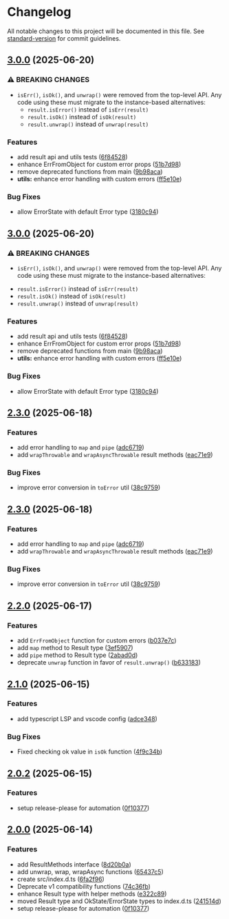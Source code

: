 # Changelog

All notable changes to this project will be documented in this file. See [standard-version](https://github.com/conventional-changelog/standard-version) for commit guidelines.

## [3.0.0](https://github.com/AhmedOsman101/lib-result/compare/v2.3.0...v3.0.0) (2025-06-20)


### ⚠ BREAKING CHANGES

* `isErr()`, `isOk()`, and `unwrap()` were removed from the top-level API. Any code using these must migrate to the instance-based alternatives:
    - `result.isError()` instead of `isErr(result)`
    - `result.isOk()` instead of `isOk(result)`
    - `result.unwrap()` instead of `unwrap(result)`

### Features

* add result api and utils tests ([6f84528](https://github.com/AhmedOsman101/lib-result/commit/6f845286c0cbda247401f6eda659d571cb1a636e))
* enhance ErrFromObject for custom error props ([51b7d98](https://github.com/AhmedOsman101/lib-result/commit/51b7d9854dc46e1c89336043fd50e241e6312fd2))
* remove deprecated functions from main ([9b98aca](https://github.com/AhmedOsman101/lib-result/commit/9b98aca5da6d382576b396d6f455d30ac37a28dc))
* **utils:** enhance error handling with custom errors ([ff5e10e](https://github.com/AhmedOsman101/lib-result/commit/ff5e10ee35c6255bf04872e233d698f1ca324b61))


### Bug Fixes

* allow ErrorState with default Error type ([3180c94](https://github.com/AhmedOsman101/lib-result/commit/3180c94b0b645c3f3028860bda3788bfa1642a16))

## [3.0.0](https://github.com/AhmedOsman101/lib-result/compare/v2.3.0...v3.0.0) (2025-06-20)


### ⚠ BREAKING CHANGES

* `isErr()`, `isOk()`, and `unwrap()` were removed from the top-level API.
Any code using these must migrate to the instance-based alternatives:
- `result.isError()` instead of `isErr(result)`
- `result.isOk()` instead of `isOk(result)`
- `result.unwrap()` instead of `unwrap(result)`

### Features

* add result api and utils tests ([6f84528](https://github.com/AhmedOsman101/lib-result/commit/6f845286c0cbda247401f6eda659d571cb1a636e))
* enhance ErrFromObject for custom error props ([51b7d98](https://github.com/AhmedOsman101/lib-result/commit/51b7d9854dc46e1c89336043fd50e241e6312fd2))
* remove deprecated functions from main ([9b98aca](https://github.com/AhmedOsman101/lib-result/commit/9b98aca5da6d382576b396d6f455d30ac37a28dc))
* **utils:** enhance error handling with custom errors ([ff5e10e](https://github.com/AhmedOsman101/lib-result/commit/ff5e10ee35c6255bf04872e233d698f1ca324b61))


### Bug Fixes

* allow ErrorState with default Error type ([3180c94](https://github.com/AhmedOsman101/lib-result/commit/3180c94b0b645c3f3028860bda3788bfa1642a16))

## [2.3.0](https://github.com/AhmedOsman101/lib-result/compare/v2.2.0...v2.3.0) (2025-06-18)

### Features

- add error handling to `map` and `pipe` ([adc6719](https://github.com/AhmedOsman101/lib-result/commit/adc6719533fcb7bec14ed8a5029fcca1a6309120))
- add `wrapThrowable` and `wrapAsyncThrowable` result methods ([eac71e9](https://github.com/AhmedOsman101/lib-result/commit/eac71e97df02ca4c4c8b6e6deb5b6ba89fddb8fd))

### Bug Fixes

- improve error conversion in `toError` util ([38c9759](https://github.com/AhmedOsman101/lib-result/commit/38c97594cbb4e921824a62c87807dbbd10e8ca83))

## [2.3.0](https://github.com/AhmedOsman101/lib-result/compare/v2.2.1...v2.3.0) (2025-06-18)

### Features

- add error handling to `map` and `pipe` ([adc6719](https://github.com/AhmedOsman101/lib-result/commit/adc6719533fcb7bec14ed8a5029fcca1a6309120))
- add `wrapThrowable` and `wrapAsyncThrowable` result methods ([eac71e9](https://github.com/AhmedOsman101/lib-result/commit/eac71e97df02ca4c4c8b6e6deb5b6ba89fddb8fd))

### Bug Fixes

- improve error conversion in `toError` util ([38c9759](https://github.com/AhmedOsman101/lib-result/commit/38c97594cbb4e921824a62c87807dbbd10e8ca83))

## [2.2.0](https://github.com/AhmedOsman101/lib-result/compare/v2.1.4...v2.2.0) (2025-06-17)

### Features

- add `ErrFromObject` function for custom errors ([b037e7c](https://github.com/AhmedOsman101/lib-result/commit/b037e7c51b59941dfdab2f4c035cbe257084f39e))
- add `map` method to Result type ([3ef5907](https://github.com/AhmedOsman101/lib-result/commit/3ef59070dc6a3e30b53fce81ebac7b7a519ae567))
- add `pipe` method to Result type ([2abad0d](https://github.com/AhmedOsman101/lib-result/commit/2abad0da24897d5d31974f5e60e038d899c89943))
- deprecate `unwrap` function in favor of `result.unwrap()` ([b633183](https://github.com/AhmedOsman101/lib-result/commit/b6331839ed0c95051a4e557c0e1a1da99c8ce154))

## [2.1.0](https://github.com/AhmedOsman101/lib-result/compare/v2.0.2...v2.1.0) (2025-06-15)

### Features

- add typescript LSP and vscode config ([adce348](https://github.com/AhmedOsman101/lib-result/commit/adce348d1030adbbbaa6ad1787ad18a5d6b7f718))

### Bug Fixes

- Fixed checking ok value in `isOk` function ([4f9c34b](https://github.com/AhmedOsman101/lib-result/commit/4f9c34b5668ac584835bb3f15c57be027814306e))

## [2.0.2](https://github.com/AhmedOsman101/lib-result/compare/v2.0.0...v2.0.2) (2025-06-15)

### Features

- setup release-please for automation ([0f10377](https://github.com/AhmedOsman101/lib-result/commit/0f1037790412d50b064ca119274625a70da33d29))

## [2.0.0](https://github.com/AhmedOsman101/lib-result/compare/v1.0.9...v2.0.0) (2025-06-14)

### Features

- add ResultMethods interface ([8d20b0a](https://github.com/AhmedOsman101/lib-result/commit/8d20b0a0793c161b4f05d2c3fcb6037514ccffa7))
- add unwrap, wrap, wrapAsync functions ([65437c5](https://github.com/AhmedOsman101/lib-result/commit/65437c5890b7648cef2c52933437020f1d2d3fa1))
- create src/index.d.ts ([6fa2f96](https://github.com/AhmedOsman101/lib-result/commit/6fa2f960b585c1b137006f8017334949d4510af5))
- Deprecate v1 compatibility functions ([74c36fb](https://github.com/AhmedOsman101/lib-result/commit/74c36fbb578742233a118039ba5c96f35b2a7cd9))
- enhance Result type with helper methods ([e322c89](https://github.com/AhmedOsman101/lib-result/commit/e322c89fbe21bb9f4b5714109ffc996de57c456e))
- moved Result type and OkState/ErrorState types to index.d.ts ([241514d](https://github.com/AhmedOsman101/lib-result/commit/241514d1773ae5febc1c1d517cef3cc0202d4262))
- setup release-please for automation ([0f10377](https://github.com/AhmedOsman101/lib-result/commit/0f1037790412d50b064ca119274625a70da33d29))
